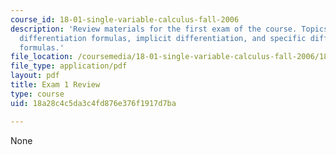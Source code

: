 ```yaml
---
course_id: 18-01-single-variable-calculus-fall-2006
description: 'Review materials for the first exam of the course. Topics include: general
  differentiation formulas, implicit differentiation, and specific differentiation
  formulas.'
file_location: /coursemedia/18-01-single-variable-calculus-fall-2006/18a28c4c5da3c4fd876e376f1917d7ba_unit1_review.pdf
file_type: application/pdf
layout: pdf
title: Exam 1 Review
type: course
uid: 18a28c4c5da3c4fd876e376f1917d7ba

---
```

None